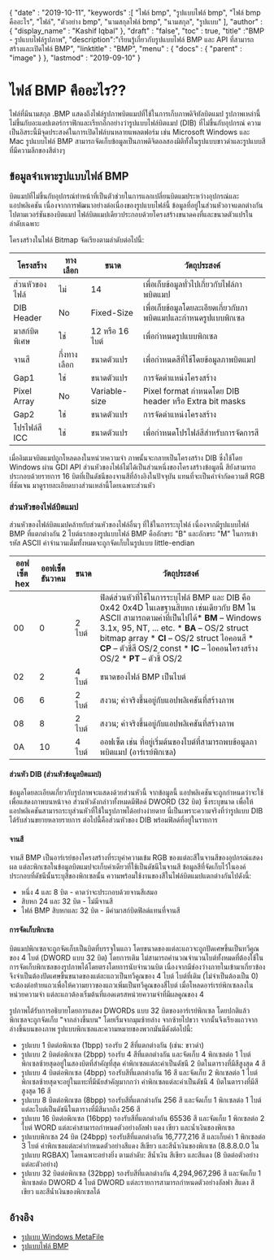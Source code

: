 {
  "date" : "2019-10-11",
  "keywords" :[ "ไฟล์ bmp", "รูปแบบไฟล์ bmp", "ไฟล์ bmp คืออะไร", "ไฟล์", "ตัวอย่าง bmp", "นามสกุลไฟล์ bmp", "นามสกุล", "รูปแบบ" ],
  "author" : {
    "display_name" : "Kashif Iqbal"
},
  "draft" : "false",
  "toc" : true,
  "title" :"BMP - รูปแบบไฟล์รูปภาพ",
  "description":"เรียนรู้เกี่ยวกับรูปแบบไฟล์ BMP และ API ที่สามารถสร้างและเปิดไฟล์ BMP",
  "linktitle" : "BMP",
  "menu" : {
    "docs" : {
      "parent" : "image"
}
},
  "lastmod" : "2019-09-10"
}

# ไฟล์ BMP คืออะไร?? #

ไฟล์ที่มีนามสกุล .BMP แสดงถึงไฟล์รูปภาพบิตแมปที่ใช้ในการเก็บภาพดิจิทัลบิตแมป รูปภาพเหล่านี้ไม่ขึ้นกับอะแดปเตอร์กราฟิกและเรียกอีกอย่างว่ารูปแบบไฟล์บิตแมป (DIB) ที่ไม่ขึ้นกับอุปกรณ์ ความเป็นอิสระนี้มีจุดประสงค์ในการเปิดไฟล์บนหลายแพลตฟอร์ม เช่น Microsoft Windows และ Mac รูปแบบไฟล์ BMP สามารถจัดเก็บข้อมูลเป็นภาพดิจิตอลสองมิติทั้งในรูปแบบขาวดำและรูปแบบสีที่มีความลึกของสีต่างๆ

## ข้อมูลจำเพาะรูปแบบไฟล์ BMP ##

บิตแมปที่ไม่ขึ้นกับอุปกรณ์ทำหน้าที่เป็นตัวช่วยในการแลกเปลี่ยนบิตแมประหว่างอุปกรณ์และแอปพลิเคชัน เนื่องจากการพัฒนาอย่างต่อเนื่องของรูปแบบไฟล์นี้ ข้อมูลที่อยู่ในส่วนหัวอาจแตกต่างกันไปตามเวอร์ชันของบิตแมป ไฟล์บิตแมปเดียวประกอบด้วยโครงสร้างขนาดคงที่และขนาดตัวแปรในลำดับเฉพาะ

โครงสร้างในไฟล์ Bitmap จัดเรียงตามลำดับต่อไปนี้:


|โครงสร้าง|ทางเลือก|ขนาด|วัตถุประสงค์
---|---|---|---|
|ส่วนหัวของไฟล์|ไม่|14|เพื่อเก็บข้อมูลทั่วไปเกี่ยวกับไฟล์ภาพบิตแมป
|DIB Header|No|Fixed-Size|เพื่อเก็บข้อมูลโดยละเอียดเกี่ยวกับภาพบิตแมปและกำหนดรูปแบบพิกเซล
|มาสก์บิตพิเศษ|ใช่|12 หรือ 16 ไบต์|เพื่อกำหนดรูปแบบพิกเซล
|จานสี|กึ่งทางเลือก|ขนาดตัวแปร|เพื่อกำหนดสีที่ใช้โดยข้อมูลภาพบิตแมป
|Gap1|ใช่|ขนาดตัวแปร|การจัดตำแหน่งโครงสร้าง
|Pixel Array|No|Variable-size|Pixel format กำหนดโดย DIB header หรือ Extra bit masks
|Gap2|ใช่|ขนาดตัวแปร|การจัดตำแหน่งโครงสร้าง
|โปรไฟล์สี ICC|ใช่|ขนาดตัวแปร|เพื่อกำหนดโปรไฟล์สีสำหรับการจัดการสี

เมื่ออิมเมจบิตแมปถูกโหลดลงในหน่วยความจำ ภาพนั้นจะกลายเป็นโครงสร้าง DIB ซึ่งใช้โดย Windows ผ่าน GDI API ส่วนหัวของไฟล์ไม่ได้เป็นส่วนหนึ่งของโครงสร้างข้อมูลนี้ สียังสามารถประกอบด้วยรายการ 16 บิตที่เป็นดัชนีของจานสีที่อ้างอิงในปัจจุบัน แทนที่จะเป็นคำจำกัดความสี RGB ที่ชัดเจน มาดูรายละเอียดบางส่วนเหล่านี้โดยเฉพาะส่วนหัว

### ส่วนหัวของไฟล์บิตแมป ###

ส่วนหัวของไฟล์บิตแมปคล้ายกับส่วนหัวของไฟล์อื่นๆ ที่ใช้ในการระบุไฟล์ เนื่องจากมีรูปแบบไฟล์ BMP ที่แตกต่างกัน 2 ไบต์แรกของรูปแบบไฟล์ BMP คืออักขระ "B" และอักขระ "M" ในการเข้ารหัส ASCII ค่าจำนวนเต็มทั้งหมดจะถูกจัดเก็บในรูปแบบ little-endian

|ออฟเซ็ต hex|ออฟเซ็ต ธันวาคม|ขนาด|วัตถุประสงค์
---|---|---|---|
|00|0|2 ไบต์|ฟิลด์ส่วนหัวที่ใช้ในการระบุไฟล์ BMP และ DIB คือ 0x42 0x4D ในเลขฐานสิบหก เช่นเดียวกับ BM ใน ASCII สามารถตามค่าที่เป็นไปได้* **BM** – Windows 3.1x, 95, NT, ... etc. * **BA** – OS/2 struct bitmap array * **CI** – OS/2 struct ไอคอนสี * **CP** – ตัวชี้สี OS/2 const * **IC** – ไอคอนโครงสร้าง OS/2 * **PT** – ตัวชี้ OS/2
|02|2|4 ไบต์|ขนาดของไฟล์ BMP เป็นไบต์
|06|6|2 ไบต์|สงวน; ค่าจริงขึ้นอยู่กับแอปพลิเคชันที่สร้างภาพ
|08|8|2 ไบต์|สงวน; ค่าจริงขึ้นอยู่กับแอปพลิเคชันที่สร้างภาพ
|0A|10|4 ไบต์|ออฟเซ็ต เช่น ที่อยู่เริ่มต้นของไบต์ที่สามารถพบข้อมูลภาพบิตแมป (อาร์เรย์พิกเซล)

#### ส่วนหัว DIB (ส่วนหัวข้อมูลบิตแมป) ####

ข้อมูลโดยละเอียดเกี่ยวกับรูปภาพจะแสดงด้วยส่วนหัวนี้ จากข้อมูลนี้ แอปพลิเคชันจะถูกกำหนดว่าจะใช้เพื่อแสดงภาพบนหน้าจอ ส่วนหัวดังกล่าวทั้งหมดมีฟิลด์ DWORD (32 บิต) ซึ่งระบุขนาด เพื่อให้แอปพลิเคชันสามารถระบุส่วนหัวที่ใช้ในรูปภาพได้อย่างง่ายดาย นี่เป็นเพราะความจริงที่ว่ารูปแบบ DIB ได้รับส่วนขยายหลายรายการ ต่อไปนี้คือส่วนหัวของ DIB พร้อมฟิลด์ที่อยู่ในรายการ

#### จานสี ####

จานสี BMP เป็นอาร์เรย์ของโครงสร้างที่ระบุค่าความเข้ม RGB ของแต่ละสีในจานสีของอุปกรณ์แสดงผล แต่ละพิกเซลในข้อมูลบิตแมปจะเก็บค่าเดียวที่ใช้เป็นดัชนีในจานสี ข้อมูลสีที่จัดเก็บไว้ในองค์ประกอบที่ดัชนีนั้นระบุสีของพิกเซลนั้น ความพร้อมใช้งานของสีในไฟล์บิตแมปแตกต่างกันไปดังนี้:

* หนึ่ง 4 และ 8 บิต - คาดว่าจะประกอบด้วยจานสีเสมอ
* สิบหก 24 และ 32 บิต - ไม่มีจานสี
* ไฟล์ BMP สิบหกและ 32 บิต - มีค่ามาสก์บิตฟิลด์แทนที่จานสี

#### การจัดเก็บพิกเซล ####

บิตแมปพิกเซลจะถูกจัดเก็บเป็นบิตที่บรรจุในแถว โดยขนาดของแต่ละแถวจะถูกปัดเศษขึ้นเป็นทวีคูณของ 4 ไบต์ (DWORD แบบ 32 บิต) โดยการเติม ไม่สามารถคำนวณจำนวนไบต์ทั้งหมดที่ต้องใช้ในการจัดเก็บพิกเซลของรูปภาพได้โดยตรงโดยการนับจำนวนบิต เนื่องจากมีช่องว่างภายในเข้ามาเกี่ยวข้อง จึงจำเป็นต้องปัดเศษขึ้นขนาดของแต่ละแถวเป็นทวีคูณของ 4 ไบต์ ไบต์ที่เติม (ไม่จำเป็นต้องเป็น 0) จะต้องต่อท้ายแถวเพื่อให้ความยาวของแถวเพิ่มเป็นทวีคูณของสี่ไบต์ เมื่อโหลดอาร์เรย์พิกเซลลงในหน่วยความจำ แต่ละแถวต้องเริ่มต้นที่แอดเดรสหน่วยความจำที่มีผลคูณของ 4

รูปภาพได้รับการอธิบายโดยการแสดง DWORDs แบบ 32 บิตของอาร์เรย์พิกเซล โดยปกติแล้วพิกเซลจะถูกจัดเก็บ "จากล่างขึ้นบน" โดยเริ่มจากมุมซ้ายล่าง จากซ้ายไปขวา จากนั้นจึงเรียงแถวจากล่างขึ้นบนของภาพ รูปแบบพิกเซลและความหมายของพวกมันมีดังต่อไปนี้:

* รูปแบบ 1 บิตต่อพิกเซล (1bpp) รองรับ 2 สีที่แตกต่างกัน (เช่น: ขาวดำ)
* รูปแบบ 2 บิตต่อพิกเซล (2bpp) รองรับ 4 สีที่แตกต่างกัน และจัดเก็บ 4 พิกเซลต่อ 1 ไบต์ พิกเซลซ้ายสุดอยู่ในสองบิตที่สำคัญที่สุด ค่าพิกเซลแต่ละค่าเป็นดัชนี 2 บิตในตารางที่มีสีสูงสุด 4 สี
* รูปแบบ 4 บิตต่อพิกเซล (4bpp) รองรับสีที่แตกต่างกัน 16 สี และจัดเก็บ 2 พิกเซลต่อ 1 ไบต์ พิกเซลซ้ายสุดจะอยู่ในแทะที่มีนัยสำคัญมากกว่า ค่าพิกเซลแต่ละค่าเป็นดัชนี 4 บิตในตารางที่มีสีสูงสุด 16 สี
* รูปแบบ 8 บิตต่อพิกเซล (8bpp) รองรับสีที่แตกต่างกัน 256 สี และจัดเก็บ 1 พิกเซลต่อ 1 ไบต์ แต่ละไบต์เป็นดัชนีในตารางที่มีสีมากถึง 256 สี
* รูปแบบ 16 บิตต่อพิกเซล (16bpp) รองรับสีที่แตกต่างกัน 65536 สี และจัดเก็บ 1 พิกเซลต่อ 2 ไบต์ WORD แต่ละคำสามารถกำหนดตัวอย่างอัลฟา แดง เขียว และน้ำเงินของพิกเซล
* รูปแบบพิกเซล 24 บิต (24bpp) รองรับสีที่แตกต่างกัน 16,777,216 สี และเก็บค่า 1 พิกเซลต่อ 3 ไบต์ ค่าพิกเซลแต่ละค่ากำหนดตัวอย่างสีแดง สีเขียว และสีน้ำเงินของพิกเซล (8.8.8.0.0 ในรูปแบบ RGBAX) โดยเฉพาะอย่างยิ่ง ตามลำดับ: สีน้ำเงิน สีเขียว และสีแดง (8 บิตต่อตัวอย่างแต่ละตัวอย่าง)
* รูปแบบ 32 บิตต่อพิกเซล (32bpp) รองรับสีที่แตกต่างกัน 4,294,967,296 สี และจัดเก็บ 1 พิกเซลต่อ DWORD 4 ไบต์ DWORD แต่ละรายการสามารถกำหนดตัวอย่างอัลฟา สีแดง สีเขียว และสีน้ำเงินของพิกเซลได้

## อ้างอิง ##

* [รูปแบบ Windows MetaFile](https://learn.microsoft.com/en-us/openspecs/windows_protocols/ms-wmf/4813e7fd-52d0-4f42-965f-228c8b7488d2)
* [รูปแบบไฟล์ BMP](https://en.wikipedia.org/wiki/BMP_file_format)

